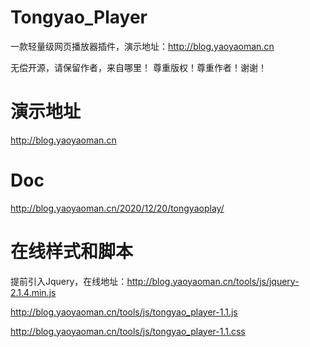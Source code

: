 # Tongyao_Player
一款轻量级网页播放器插件，演示地址：http://blog.yaoyaoman.cn

无偿开源，请保留作者，来自哪里！
尊重版权！尊重作者！谢谢！

# 演示地址
http://blog.yaoyaoman.cn

# Doc
http://blog.yaoyaoman.cn/2020/12/20/tongyaoplay/

# 在线样式和脚本
提前引入Jquery，在线地址：http://blog.yaoyaoman.cn/tools/js/jquery-2.1.4.min.js

http://blog.yaoyaoman.cn/tools/js/tongyao_player-1.1.js

http://blog.yaoyaoman.cn/tools/js/tongyao_player-1.1.css
